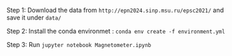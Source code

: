 Step 1: Download the data from `http://epn2024.sinp.msu.ru/epsc2021/` and save it under `data/`

Step 2: Install the conda environmet : `conda env create -f environment.yml`

Step 3: Run `jupyter notebook Magnetometer.ipynb`
